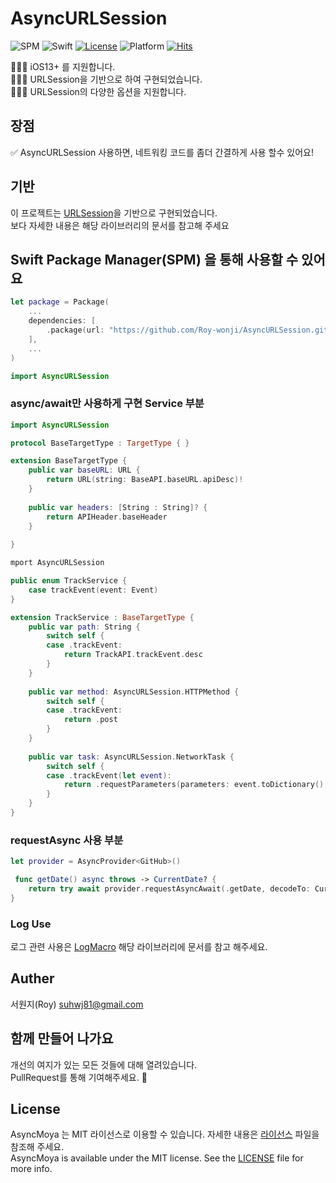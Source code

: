 
# AsyncURLSession

![SPM](https://img.shields.io/badge/SPM-compatible-brightgreen.svg)
![Swift](https://img.shields.io/badge/Swift-6.0-orange.svg)
[![License](https://img.shields.io/github/license/pelagornis/PLCommand)](https://github.com/pelagornis/PLCommand/blob/main/LICENSE)
![Platform](https://img.shields.io/badge/platforms-macOS%2010.5-red)
[![Hits](https://hits.seeyoufarm.com/api/count/incr/badge.svg?url=https%3A%2F%2Fgithub.com%2FMonsteel%2FAsyncMoya&count_bg=%2379C83D&title_bg=%23555555&icon=&icon_color=%23E7E7E7&title=hits&edge_flat=false)](https://hits.seeyoufarm.com)
         

💁🏻‍♂️ iOS13+ 를 지원합니다.<br>
💁🏻‍♂️ URLSession을 기반으로 하여 구현되었습니다.<br>
💁🏻‍♂️ URLSession의 다양한 옵션을 지원합니다.<br>
                  
## 장점
✅ AsyncURLSession 사용하면, 네트워킹 코드를 좀더 간결하게 사용 할수 있어요!

## 기반
이 프로젝트는 [URLSession](https://developer.apple.com/documentation/foundation/urlsession)을 기반으로 구현되었습니다.<br>
보다 자세한 내용은 해당 라이브러리의 문서를 참고해 주세요


## Swift Package Manager(SPM) 을 통해 사용할 수 있어요
```swift
let package = Package(
    ...
    dependencies: [
        .package(url: "https://github.com/Roy-wonji/AsyncURLSession.git", from: "1.0.0")
    ],
    ...
)
```

```swift
import AsyncURLSession
```
                     
### async/await만 사용하게 구현 Service 부분

```swift
import AsyncURLSession

protocol BaseTargetType : TargetType { }

extension BaseTargetType {
    public var baseURL: URL {
        return URL(string: BaseAPI.baseURL.apiDesc)!
    }
    
    public var headers: [String : String]? {
        return APIHeader.baseHeader
    }
    
}
```

```swift
mport AsyncURLSession

public enum TrackService {
    case trackEvent(event: Event)
}

extension TrackService : BaseTargetType {
    public var path: String {
        switch self {
        case .trackEvent:
            return TrackAPI.trackEvent.desc
        }
    }
    
    public var method: AsyncURLSession.HTTPMethod {
        switch self {
        case .trackEvent:
            return .post
        }
    }
    
    public var task: AsyncURLSession.NetworkTask {
        switch self {
        case .trackEvent(let event):
            return .requestParameters(parameters: event.toDictionary(), encoding: .json)
        }
    }
}
```


### requestAsync 사용 부분
```swift
let provider = AsyncProvider<GitHub>()

 func getDate() async throws -> CurrentDate? {
    return try await provider.requestAsyncAwait(.getDate, decodeTo: CurrentDate.self)
}
```


### Log Use
로그 관련 사용은 [LogMacro](https://github.com/Roy-wonji/LogMacro) 해당 라이브러리에 문서를 참고 해주세요. <br>


## Auther
서원지(Roy) [suhwj81@gmail.com](suhwj81@gmail.com)


## 함께 만들어 나가요

개선의 여지가 있는 모든 것들에 대해 열려있습니다.<br>
PullRequest를 통해 기여해주세요. 🙏

## License

AsyncMoya 는 MIT 라이선스로 이용할 수 있습니다. 자세한 내용은 [라이선스](LICENSE) 파일을 참조해 주세요.<br>
AsyncMoya is available under the MIT license. See the  [LICENSE](LICENSE) file for more info.

